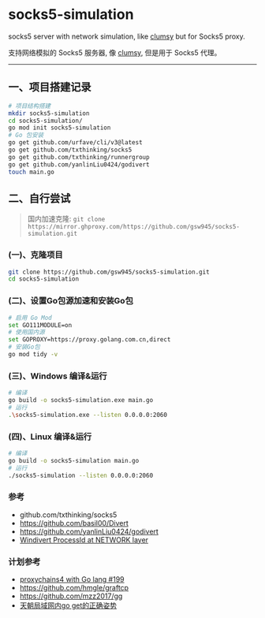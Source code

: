 # socks5-simulation
socks5 server with network simulation, like [clumsy](https://github.com/jagt/clumsy) but for Socks5 proxy.

支持网络模拟的 Socks5 服务器, 像 [clumsy](https://github.com/jagt/clumsy), 但是用于 Socks5 代理。

---

## 一、项目搭建记录
```bash
# 项目结构搭建
mkdir socks5-simulation
cd socks5-simulation/
go mod init socks5-simulation
# Go 包安装
go get github.com/urfave/cli/v3@latest
go get github.com/txthinking/socks5
go get github.com/txthinking/runnergroup
go get github.com/yanlinLiu0424/godivert
touch main.go
```

## 二、自行尝试
>  国内加速克隆:
> `git clone https://mirror.ghproxy.com/https://github.com/gsw945/socks5-simulation.git`

### (一)、克隆项目
```bash
git clone https://github.com/gsw945/socks5-simulation.git
cd socks5-simulation
```

### (二)、设置Go包源加速和安装Go包
```bash
# 启用 Go Mod
set GO111MODULE=on
# 使用国内源
set GOPROXY=https://proxy.golang.com.cn,direct
# 安装Go包
go mod tidy -v
```
### (三)、Windows 编译&运行
```bash
# 编译
go build -o socks5-simulation.exe main.go
# 运行
.\socks5-simulation.exe --listen 0.0.0.0:2060
```

### (四)、Linux 编译&运行
```bash
# 编译
go build -o socks5-simulation main.go
# 运行
./socks5-simulation --listen 0.0.0.0:2060
```

### 参考
- github.com/txthinking/socks5
- https://github.com/basil00/Divert
- https://github.com/yanlinLiu0424/godivert
- [Windivert ProcessId at NETWORK layer](https://stackoverflow.com/questions/58449491/windivert-processid-at-network-layer)

### 计划参考
- [proxychains4 with Go lang #199](https://github.com/rofl0r/proxychains-ng/issues/199)
- https://github.com/hmgle/graftcp
- https://github.com/mzz2017/gg
- [天朝局域网内go get的正确姿势](https://blog.scnace.me/post/%E4%B8%BAgo-get%E6%8A%A4%E8%88%AA-/)